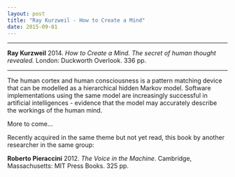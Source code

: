 ```yaml
---
layout: post
title: "Ray Kurzweil - How to Create a Mind"
date: 2015-09-01
---
```


***
<b>Ray Kurzweil</b> 2014. _How to Create a Mind. The secret of human thought revealed._ London: Duckworth Overlook. 336 pp.

***
The human cortex and human consciousness is a pattern matching device that can be modelled as a hierarchical hidden Markov model.  Software implementations using the same model are increasingly successful in artificial intelligences - evidence that the model may accurately describe the workings of the human mind.

More to come...

Recently acquired in the same theme but not yet read, this book by another researcher in the same group:

**Roberto Pieraccini** 2012.  _The Voice in the Machine_.  Cambridge, Massachusetts: MIT Press Books. 325 pp.
